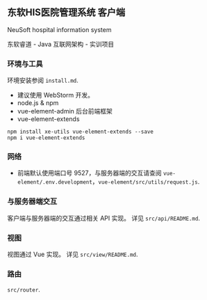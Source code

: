 ## 东软HIS医院管理系统 客户端

NeuSoft hospital information system

东软睿道 - Java 互联网架构 - 实训项目

### 环境与工具

环境安装参阅 `install.md`.

- 建议使用 WebStorm 开发。
- node.js & npm
- vue-element-admin 后台前端框架
- vue-element-extends

```
npm install xe-utils vue-element-extends --save
npm i vue-element-extends
```

### 网络

- 前端默认使用端口号 9527，与服务器端的交互请查阅 `vue-element/.env.development`，`vue-element/src/utils/request.js`.
 
### 与服务器端交互

客户端与服务器端的交互通过相关 API 实现。
详见 `src/api/README.md`.

### 视图

视图通过 Vue 实现。
详见 `src/view/README.md`.

### 路由

`src/router`.
